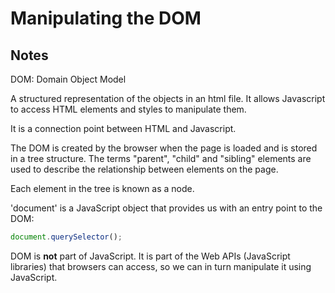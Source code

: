 # Manipulating the DOM

## Notes

DOM: Domain Object Model

A structured representation of the objects in an html file. It allows Javascript to access HTML elements and styles to manipulate them.

It is a connection point between HTML and Javascript.

The DOM is created by the browser when the page is loaded and is stored in a tree structure. The terms "parent", "child" and "sibling" elements are used to describe the relationship between elements on the page.

Each element in the tree is known as a node.

'document' is a JavaScript object that provides us with an entry point to the DOM:

```javascript
document.querySelector();
```

DOM is **not** part of JavaScript. It is part of the Web APIs (JavaScript libraries) that browsers can access, so we can in turn manipulate it using JavaScript.

